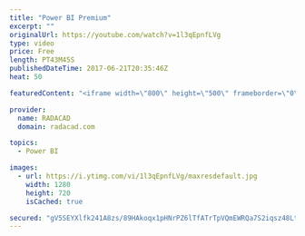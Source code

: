 ```yaml
---
title: "Power BI Premium"
excerpt: ""
originalUrl: https://youtube.com/watch?v=1l3qEpnfLVg
type: video
price: Free
length: PT43M45S
publishedDateTime: 2017-06-21T20:35:46Z
heat: 50

featuredContent: "<iframe width=\"800\" height=\"500\" frameborder=\"0\" src=\"https://www.youtube.com/embed/1l3qEpnfLVg\" allow=\"accelerometer; autoplay; encrypted-media; gyroscope; picture-in-picture\" allowfullscreen></iframe>"

provider:
  name: RADACAD
  domain: radacad.com

topics:
  - Power BI

images:
  - url: https://i.ytimg.com/vi/1l3qEpnfLVg/maxresdefault.jpg
    width: 1280
    height: 720
    isCached: true

secured: "gV5SEYXlfk241A8zs/89HAkoqx1pHNrPZ6lTfATrTpVQmEWRQa7S2iqsz48LtwOUQRM2Ncbel/OMyM9zeWgcPurJa2tgi3JrTZJ0Hr2GjGnY3vUdSFNDgwgMQk5KN8A6Ybs+IKWUg2Ds9uTnMypQiWn/fclEyPV1RtwjVl+HeNLZmla04K18rumd11xWV9uPUyCXG5e/MYq19mykpfN3rqHyOP6Qw61QbrlCwR/MlpVgHoYwC/MFVyqLzr2OSd3i4kHXmDaJe1WADY7IWpKxtpvIjNDQ+erOEBpAC4EnCylvyCirEXvLGY8lrGVt+ofg7kSeBuwPJq43FDMuEzfpE4Ut0EfwJh2u86Mu4d5u80Coiy0Z5FEh1wXh3QBRVOyDeyeMxpW4jdYgmPUHAFqrYv1imVcmJI5cM6g7alIlDu0=;hjK4VzoreeASK/vW0XqW+A=="
---
```


